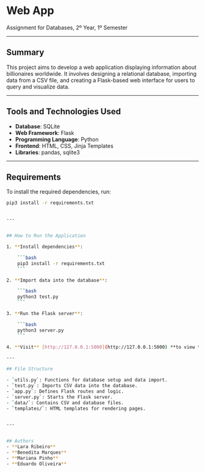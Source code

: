 # Web App  
Assignment for Databases, 2º Year, 1º Semester  

---

## Summary  
This project aims to develop a web application displaying information about billionaires worldwide. It involves designing a relational database, importing data from a CSV file, and creating a Flask-based web interface for users to query and visualize data.

---

## Tools and Technologies Used  
- **Database**: SQLite  
- **Web Framework**: Flask  
- **Programming Language**: Python  
- **Frontend**: HTML, CSS, Jinja Templates  
- **Libraries**: pandas, sqlite3  


---


## Requirements  
To install the required dependencies, run:

```bash
pip3 install -r requirements.txt


---


## How to Run the Application  

1. **Install dependencies**:

    ```bash
    pip3 install -r requirements.txt
    ```

2. **Import data into the database**:

    ```bash
    python3 test.py
    ```

3. **Run the Flask server**:

    ```bash
    python3 server.py
    ```

4. **Visit** [http://127.0.0.1:5000](http://127.0.0.1:5000) **to view the app**.

---

## File Structure

- `utils.py`: Functions for database setup and data import.  
- `test.py`: Imports CSV data into the database.  
- `app.py`: Defines Flask routes and logic.  
- `server.py`: Starts the Flask server.  
- `data/`: Contains CSV and database files.  
- `templates/`: HTML templates for rendering pages.


---


## Authors  
- **Lara Ribeiro**  
- **Benedita Marques**  
- **Mariana Pinho**  
- **Eduardo Oliveira**



